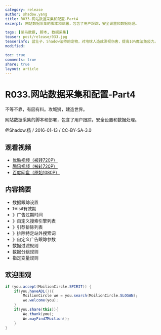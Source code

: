 ```yaml
---
category: release
author: shadow.yang
title: R033.网站数据采集和配置-Part4
excerpt: 网站数据采集的脚本和部署，包含了用户跟踪，安全设置和数据处理。

tags: [菜鸟数据, 脚本, 数据采集]
teaser: post/release/033.jpg
teaserinfo: 蓝壮子，Shadow法师的宠物，对地球人造成渺视伤害，提高10%魔法免疫力。
modified: 

toc: true
comments: true
share: true
layout: article
---
```


# R033.网站数据采集和配置-Part4

不等不靠，有囧有料。攻城狮，建造世界。  

网站数据采集的脚本和部署，包含了用户跟踪，安全设置和数据处理。

@Shadow.杨 / 2016-01-13 / CC-BY-SA-3.0  

## 观看视频

  * [优酷视频（被转720P）](http://v.youku.com/v_show/id_XMTQ0OTk2NjAyNA==.html)
  * [腾讯视频（被转720P）](http://v.qq.com/x/page/c0181vji470.html)
  * [百度网盘（原始1080P）](http://pan.baidu.com/s/1c1DRaKw)

## 内容摘要

* 数据跟踪设置
* 》Visit有效期
* 》广告过期时间
* 》自定义搜索引擎列表
* 》引荐排除列表
* 》排除特定站外搜索词
* 》自定义广告跟踪参数
* 数据过滤规则
* 数据分组规则
* 指定变量规则

## 欢迎围观

``` java
if (you.accept(MoilionCircle.SPIRIT)) {
    if(you.haveADL()){
        MoilionCircle we = you.search(MoilionCircle.SLOGAN);
        we.welcome(you);
    }
    if(you.share(this)){
        We.thank(you);
        We.mayFind7Moilion();
    }
}
```
